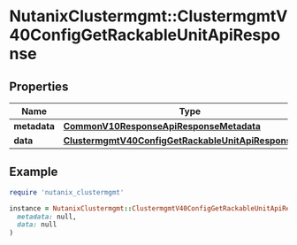 # NutanixClustermgmt::ClustermgmtV40ConfigGetRackableUnitApiResponse

## Properties

| Name | Type | Description | Notes |
| ---- | ---- | ----------- | ----- |
| **metadata** | [**CommonV10ResponseApiResponseMetadata**](CommonV10ResponseApiResponseMetadata.md) |  | [optional] |
| **data** | [**ClustermgmtV40ConfigGetRackableUnitApiResponseData**](ClustermgmtV40ConfigGetRackableUnitApiResponseData.md) |  | [optional] |

## Example

```ruby
require 'nutanix_clustermgmt'

instance = NutanixClustermgmt::ClustermgmtV40ConfigGetRackableUnitApiResponse.new(
  metadata: null,
  data: null
)
```

